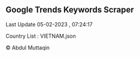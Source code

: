 

## Google Trends Keywords Scraper 
 
Last Update 05-02-2023 , 07:24:17

Country List :
VIETNAM.json



© Abdul Muttaqin 
